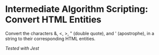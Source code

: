 # Intermediate Algorithm Scripting: Convert HTML Entities

Convert the characters &, <, >, " (double quote), and ' (apostrophe), in a string to their corresponding HTML entities.

*Tested with Jest*
